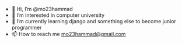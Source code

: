 - 👋 Hi, I’m @mo23hammad
- 👀 I’m interested in computer university
- 🌱 I’m currently learning django and something else to become junior programmer 
- 📫 How to reach me mo23hammad@gmail.com

<!---
mo23hammad/mo23hammad is a ✨ special ✨ repository because its `README.md` (this file) appears on your GitHub profile.
You can click the Preview link to take a look at your changes.
--->
